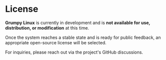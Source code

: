 # License
**Grumpy Linux** is currently in development and is **not available for use, distribution, or modification** at this time.  

Once the system reaches a stable state and is ready for public feedback, an appropriate open-source license will be selected.  

For inquiries, please reach out via the project's GitHub discussions.
